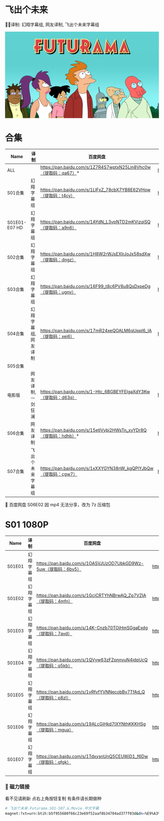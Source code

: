 # 飞出个未来

✍🏻译制: 幻翔字幕组, 网友译制, 飞出个未来字幕组

![p9932851_b_h8_ab.jpg](p9932851_b_h8_ab.jpg)

# 合集

| Name | 译制 | 百度网盘 | 阿里云盘 | MDpan |
| --- | --- | --- | --- | --- |
| ALL |  | https://pan.baidu.com/s/1Z7R4S7wptxN25Lin8Vhc0w（提取码：qa67）* | https://www.aliyundrive.com/s/koZc3c6EZYy | https://mdpan.tk/%E9%A3%9E%E5%87%BA%E4%B8%AA%E6%9C%AA%E6%9D%A5 |
| S01合集 | 幻翔字幕组 | https://pan.baidu.com/s/1LlFxZ_78cbX7YB8E62VHow（提取码：t4cy） | https://www.aliyundrive.com/s/4Uoh8BmSuiF |  |
| S01E01-E07 HD | 幻翔字幕组 | https://pan.baidu.com/s/1AYdN_L3vpNTD2mKVizqiSQ（提取码：a9n6） | https://www.aliyundrive.com/s/CXNTqnmFSHv |  |
| S02合集 | 幻翔字幕组 | https://pan.baidu.com/s/1H8W2rWJsEXIrJoJx58sdXw（提取码：dngz） | https://www.aliyundrive.com/s/itNWHAGuCtE |  |
| S03合集 | 幻翔字幕组 | https://pan.baidu.com/s/16F99_t8c6PV8u8QsDxpeDg（提取码：ugnv） | https://www.aliyundrive.com/s/v5tpqMHkfzn |  |
| S04合集 | 幻翔字幕组,网友译制 | https://pan.baidu.com/s/17mR24xeQOALM6qUppl6_IA（提取码：xei6） | https://www.aliyundrive.com/s/Kb5besQ7GjV |  |
| S05合集
电影版 | 网友译制,一剑狂澜 | https://pan.baidu.com/s/1-Htc_6BGBEYFEIgaXdY3Kw（提取码：d63q） | https://www.aliyundrive.com/s/eVHQJGL6xzE |  |
| S06合集 | 网友译制 | https://pan.baidu.com/s/15etlVybi2HWsTn_xyYDr8Q（提取码：hdhb）* | https://www.aliyundrive.com/s/6ztV7xn2283 |  |
| S07合集 | 飞出个未来字幕组 | https://pan.baidu.com/s/1xXXYGYN38nW_kgQPlYJbQw（提取码：cgw7） | https://www.aliyundrive.com/s/yBHMxKkN55G |  |

<aside>
🤖 百度网盘 S06E02 因 mp4 无法分享，改为 7z 压缩包

</aside>

# S01 1080P

| Name | 译制 | 百度网盘 | 阿里云盘 | MDpan |
| --- | --- | --- | --- | --- |
| S01E01 | 幻翔字幕组 | https://pan.baidu.com/s/1OASVJUzOD7UbkGD9Wz-5uw（提取码：6bv5） | https://www.aliyundrive.com/s/pHBv9KLja16 | https://mdpan.tk/%E9%A3%9E%E5%87%BA%E4%B8%AA%E6%9C%AA%E6%9D%A5 |
| S01E02 | 幻翔字幕组 | https://pan.baidu.com/s/1GciCRTYhNBrwAQ_Zp7VZIA（提取码：4mfn） | https://www.aliyundrive.com/s/aD4jgHJpvD8 | https://mdpan.tk/%E9%A3%9E%E5%87%BA%E4%B8%AA%E6%9C%AA%E6%9D%A5 |
| S01E03 | 幻翔字幕组 | https://pan.baidu.com/s/14K-Cnzb70TOjHmSGgaExdg（提取码：7avd） | https://www.aliyundrive.com/s/1MTQ7fqRTBZ | https://mdpan.tk/%E9%A3%9E%E5%87%BA%E4%B8%AA%E6%9C%AA%E6%9D%A5 |
| S01E04 | 幻翔字幕组 | https://pan.baidu.com/s/1QVyw63zFZpnnvuN4jdpUcQ（提取码：q5kb） | https://www.aliyundrive.com/s/qSBLAZozyLF | https://mdpan.tk/%E9%A3%9E%E5%87%BA%E4%B8%AA%E6%9C%AA%E6%9D%A5 |
| S01E05 | 幻翔字幕组 | https://pan.baidu.com/s/1vRfvfYVNNecobBv7TfAd_Q（提取码：p8zl） | https://www.aliyundrive.com/s/6oCGPZ31M3r | https://mdpan.tk/%E9%A3%9E%E5%87%BA%E4%B8%AA%E6%9C%AA%E6%9D%A5 |
| S01E06 | 幻翔字幕组 | https://pan.baidu.com/s/19ALcGiHkd7IXYNthKKKHSg（提取码：mgua） | https://www.aliyundrive.com/s/dSGXWUwvZp4 | https://mdpan.tk/%E9%A3%9E%E5%87%BA%E4%B8%AA%E6%9C%AA%E6%9D%A5 |
| S01E07 | 幻翔字幕组 | https://pan.baidu.com/s/1TdxysnUnQ5CEUWjD1_f6Dw（提取码：qfgk） | https://www.aliyundrive.com/s/eMcmJMpFSyE | https://mdpan.tk/%E9%A3%9E%E5%87%BA%E4%B8%AA%E6%9C%AA%E6%9D%A5 |

### 🧲 磁力链接

看不见请刷新 点右上角按钮复制 有条件请长期做种

```bash
# 飞出个未来.Futurama.S01-S07.&.Movie.中文字幕
magnet:?xt=urn:btih:b5f955680f66c23e69f52aaf8b34704ad377f03d&dn=%E9%A3%9E%E5%87%BA%E4%B8%AA%E6%9C%AA%E6%9D%A5.Futurama.S01-S07.%26.Movie.%E4%B8%AD%E6%96%87%E5%AD%97%E5%B9%95&tr=http%3A%2F%2Falltorrents.net%3A80%2Fbt%2Fannounce.php&tr=http%3A%2F%2Fbluebird-hd.org%2Fannounce.php&tr=http%3A%2F%2Fwww.thetradersden.org%2Fforums%2Ftracker%2Fannounce.php&tr=http%3A%2F%2Ftracker.trancetraffic.com%3A80%2Fannounce.php&tr=http%3A%2F%2Firrenhaus.dyndns.dk%3A80%2Fannounce.php&tr=http%3A%2F%2F1337.abcvg.info%3A80%2Fannounce&tr=http%3A%2F%2Fbt.beatrice-raws.org%3A80%2Fannounce&tr=http%3A%2F%2Fwww.tribalmixes.com%3A80%2Fannounce.php&tr=http%3A%2F%2Fwww.wareztorrent.com%3A80%2Fannounce
```